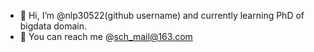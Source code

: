 - 👋 Hi, I’m @nlp30522(github username) and currently learning PhD of bigdata domain.
- 👀 You can reach me @sch_mail@163.com

<!---
nlp30522/nlp30522 is a ✨ special ✨ repository because its `README.md` (this file) appears on your GitHub profile.
You can click the Preview link to take a look at your changes.
--->

